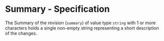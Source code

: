 # Summary - Specification

The Summary of the revision (`summary`) of value type `string` with 1 or more
characters holds a single non-empty string representing a short description of
the changes.
